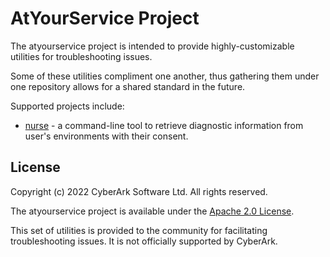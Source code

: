 # AtYourService Project
The atyourservice project is intended to provide highly-customizable utilities for troubleshooting issues.

Some of these utilities compliment one another, thus gathering them under one repository allows for a shared standard in the future.

Supported projects include:
- [nurse](nurse/README.md) - a command-line tool to retrieve diagnostic information from user's environments with their consent.


## License

Copyright (c) 2022 CyberArk Software Ltd. All rights reserved.

The atyourservice project is available under the [Apache 2.0 License](LICENSE.md).

This set of utilities is provided to the community for facilitating troubleshooting issues. It is not officially supported by CyberArk.